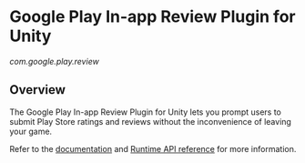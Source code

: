 # Google Play In-app Review Plugin for Unity

*com.google.play.review*

## Overview

The Google Play In-app Review Plugin for Unity lets you prompt users to submit
Play Store ratings and reviews without the inconvenience of leaving your game.

Refer to the
[documentation](//developer.android.com/guide/playcore/in-app-review/unity)
and
[Runtime API reference](//developer.android.com/reference/unity/namespace/Google/Play/Review)
for more information.


